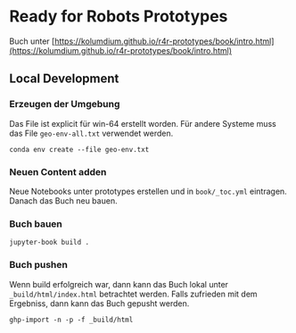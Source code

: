 # Ready for Robots Prototypes

Buch unter [https://kolumdium.github.io/r4r-prototypes/book/intro.html](https://kolumdium.github.io/r4r-prototypes/book/intro.html)

## Local Development

### Erzeugen der Umgebung

Das File ist explicit für win-64 erstellt worden. Für andere Systeme muss das File `geo-env-all.txt` verwendet werden.

```shell
conda env create --file geo-env.txt
```

### Neuen Content adden

Neue Notebooks unter prototypes erstellen und in `book/_toc.yml` eintragen. Danach das Buch neu bauen.

### Buch bauen

```shell
jupyter-book build .
```

### Buch pushen

Wenn build erfolgreich war, dann kann das Buch lokal unter `_build/html/index.html` betrachtet werden.
Falls zufrieden mit dem Ergebniss, dann kann das Buch gepusht werden.

```shell
ghp-import -n -p -f _build/html
```
